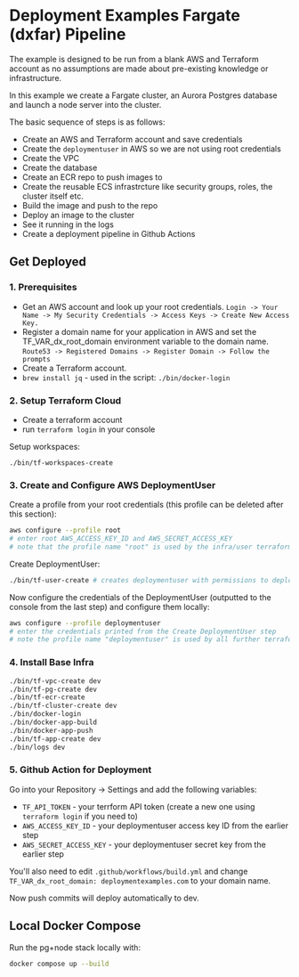 # Deployment Examples Fargate (dxfar) Pipeline

The example is designed to be run from a blank AWS and Terraform account as no assumptions are made about pre-existing knowledge or infrastructure.

In this example we create a Fargate cluster, an Aurora Postgres database and launch a node server into the cluster.

The basic sequence of steps is as follows:
- Create an AWS and Terraform account and save credentials
- Create the `deploymentuser` in AWS so we are not using root credentials
- Create the VPC
- Create the database
- Create an ECR repo to push images to
- Create the reusable ECS infrastrcture like security groups, roles, the cluster itself etc.
- Build the image and push to the repo
- Deploy an image to the cluster
- See it running in the logs
- Create a deployment pipeline in Github Actions

## Get Deployed

### 1. Prerequisites

- Get an AWS account and look up your root credentials. `Login -> Your Name -> My Security Credentials -> Access Keys -> Create New Access Key.`
- Register a domain name for your application in AWS and set the TF_VAR_dx_root_domain environment variable to the domain name. `Route53 -> Registered Domains -> Register Domain -> Follow the prompts`
- Create a Terraform account.
- `brew install jq` - used in the script: `./bin/docker-login`

### 2. Setup Terraform Cloud

- Create a terraform account
- run `terraform login` in your console

Setup workspaces:
```
./bin/tf-workspaces-create
```

### 3. Create and Configure AWS DeploymentUser

Create a profile from your root credentials (this profile can be deleted after this section):
```sh
aws configure --profile root
# enter root AWS_ACCESS_KEY_ID and AWS_SECRET_ACCESS_KEY
# note that the profile name "root" is used by the infra/user terraform script
```

Create DeploymentUser:
```sh
./bin/tf-user-create # creates deploymentuser with permissions to deploy
```

Now configure the credentials of the DeploymentUser (outputted to the console from the last step) and configure them locally:
```sh
aws configure --profile deploymentuser
# enter the credentials printed from the Create DeploymentUser step
# note the profile name "deploymentuser" is used by all further terraform scripts
```

### 4. Install Base Infra

```sh
./bin/tf-vpc-create dev
./bin/tf-pg-create dev
./bin/tf-ecr-create
./bin/tf-cluster-create dev
./bin/docker-login
./bin/docker-app-build
./bin/docker-app-push
./bin/tf-app-create dev
./bin/logs dev
```

### 5. Github Action for Deployment

Go into your Repository -> Settings and add the following variables:
- `TF_API_TOKEN` - your terrform API token (create a new one using `terraform login` if you need to)
- `AWS_ACCESS_KEY_ID` - your deploymentuser access key ID from the earlier step
- `AWS_SECRET_ACCESS_KEY` - your deploymentuser secret key from the earlier step

You'll also need to edit `.github/workflows/build.yml` and change `TF_VAR_dx_root_domain: deploymentexamples.com` to your domain name.

Now push commits will deploy automatically to dev.


## Local Docker Compose

Run the pg+node stack locally with:
```sh
docker compose up --build
```
